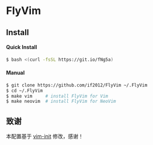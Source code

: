 # FlyVim

## Install

#### Quick Install

```bash
$ bash <(curl -fsSL https://git.io/fNg5a)
```
#### Manual

```bash
$ git clone https://github.com/if2012/FlyVim ~/.FlyVim
$ cd ~/.FlyVim
$ make vim     # install FlyVim for Vim
$ make neovim  # install FlyVim for NeoVim
```

## 致谢

本配置基于 [vim-init](https://github.com/skywind3000/vim-init) 修改，感谢！

